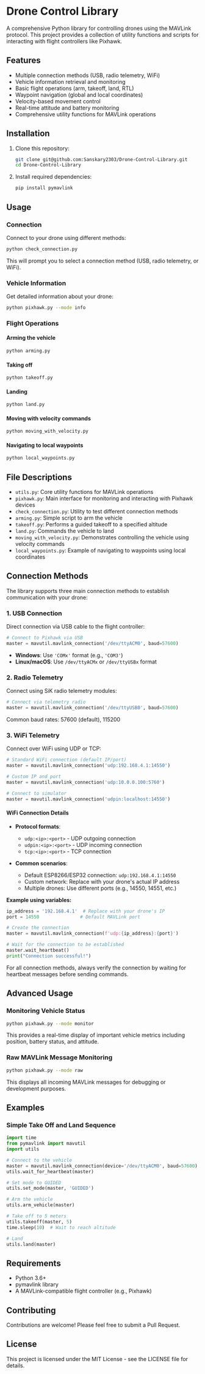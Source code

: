 # Drone Control Library

A comprehensive Python library for controlling drones using the MAVLink protocol. This project provides a collection of utility functions and scripts for interacting with flight controllers like Pixhawk.

## Features

- Multiple connection methods (USB, radio telemetry, WiFi)
- Vehicle information retrieval and monitoring
- Basic flight operations (arm, takeoff, land, RTL)
- Waypoint navigation (global and local coordinates)
- Velocity-based movement control
- Real-time attitude and battery monitoring
- Comprehensive utility functions for MAVLink operations

## Installation

1. Clone this repository:
    ```bash
    git clone git@github.com:Sanskary2303/Drone-Control-Library.git
    cd Drone-Control-Library
    ```

2. Install required dependencies:
    ```bash
    pip install pymavlink
    ```

## Usage

### Connection

Connect to your drone using different methods:

```bash
python check_connection.py
```

This will prompt you to select a connection method (USB, radio telemetry, or WiFi).

### Vehicle Information

Get detailed information about your drone:

```bash
python pixhawk.py --mode info
```

### Flight Operations

#### Arming the vehicle

```bash
python arming.py
```

#### Taking off

```bash
python takeoff.py
```

#### Landing

```bash
python land.py
```

#### Moving with velocity commands

```bash
python moving_with_velocity.py
```

#### Navigating to local waypoints

```bash
python local_waypoints.py
```

## File Descriptions

- `utils.py`: Core utility functions for MAVLink operations
- `pixhawk.py`: Main interface for monitoring and interacting with Pixhawk devices
- `check_connection.py`: Utility to test different connection methods
- `arming.py`: Simple script to arm the vehicle
- `takeoff.py`: Performs a guided takeoff to a specified altitude
- `land.py`: Commands the vehicle to land
- `moving_with_velocity.py`: Demonstrates controlling the vehicle using velocity commands
- `local_waypoints.py`: Example of navigating to waypoints using local coordinates

## Connection Methods

The library supports three main connection methods to establish communication with your drone:

### 1. USB Connection

Direct connection via USB cable to the flight controller:

```python
# Connect to Pixhawk via USB
master = mavutil.mavlink_connection('/dev/ttyACM0', baud=57600)
```

- **Windows**: Use `'COMx'` format (e.g., `'COM3'`)
- **Linux/macOS**: Use `/dev/ttyACMx` or `/dev/ttyUSBx` format

### 2. Radio Telemetry

Connect using SiK radio telemetry modules:

```python
# Connect via telemetry radio
master = mavutil.mavlink_connection('/dev/ttyUSB0', baud=57600)
```

Common baud rates: 57600 (default), 115200

### 3. WiFi Telemetry

Connect over WiFi using UDP or TCP:

```python
# Standard WiFi connection (default IP/port)
master = mavutil.mavlink_connection('udp:192.168.4.1:14550')

# Custom IP and port
master = mavutil.mavlink_connection('udp:10.0.0.100:5760')

# Connect to simulator
master = mavutil.mavlink_connection('udpin:localhost:14550')
```

#### WiFi Connection Details

- **Protocol formats**:
    - `udp:<ip>:<port>` - UDP outgoing connection
    - `udpin:<ip>:<port>` - UDP incoming connection
    - `tcp:<ip>:<port>` - TCP connection

- **Common scenarios**:
    - Default ESP8266/ESP32 connection: `udp:192.168.4.1:14550`
    - Custom network: Replace with your drone's actual IP address
    - Multiple drones: Use different ports (e.g., 14550, 14551, etc.)

**Example using variables:**

```python
ip_address = '192.168.4.1'  # Replace with your drone's IP
port = 14550               # Default MAVLink port

# Create the connection
master = mavutil.mavlink_connection(f'udp:{ip_address}:{port}')

# Wait for the connection to be established
master.wait_heartbeat()
print("Connection successful!")
```

For all connection methods, always verify the connection by waiting for heartbeat messages before sending commands.

## Advanced Usage

### Monitoring Vehicle Status

```bash
python pixhawk.py --mode monitor
```

This provides a real-time display of important vehicle metrics including position, battery status, and attitude.

### Raw MAVLink Message Monitoring

```bash
python pixhawk.py --mode raw
```

This displays all incoming MAVLink messages for debugging or development purposes.

## Examples

### Simple Take Off and Land Sequence

```python
import time
from pymavlink import mavutil
import utils

# Connect to the vehicle
master = mavutil.mavlink_connection(device='/dev/ttyACM0', baud=57600)
utils.wait_for_heartbeat(master)

# Set mode to GUIDED
utils.set_mode(master, 'GUIDED')

# Arm the vehicle
utils.arm_vehicle(master)

# Take off to 5 meters
utils.takeoff(master, 5)
time.sleep(10)  # Wait to reach altitude

# Land
utils.land(master)
```

## Requirements

- Python 3.6+
- pymavlink library
- A MAVLink-compatible flight controller (e.g., Pixhawk)

## Contributing

Contributions are welcome! Please feel free to submit a Pull Request.

## License

This project is licensed under the MIT License - see the LICENSE file for details.